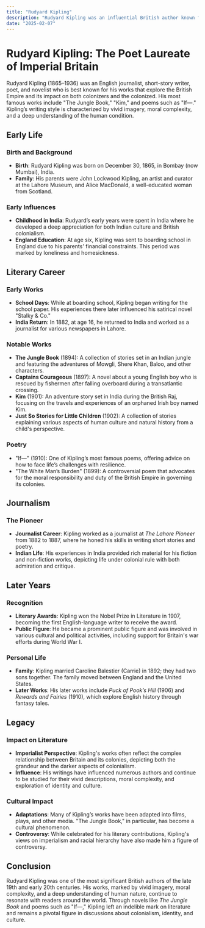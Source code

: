 ```yaml
---
title: "Rudyard Kipling"
description: "Rudyard Kipling was an influential British author known for his works exploring the complexities of colonialism, including novels like 'The Jungle Book' and poems such as 'If—,' which have left a lasting impact on literature."
date: "2025-02-07"
--- 
```


# Rudyard Kipling: The Poet Laureate of Imperial Britain

Rudyard Kipling (1865–1936) was an English journalist, short-story writer, poet, and novelist who is best known for his works that explore the British Empire and its impact on both colonizers and the colonized. His most famous works include "The Jungle Book," "Kim," and poems such as "If—." Kipling’s writing style is characterized by vivid imagery, moral complexity, and a deep understanding of the human condition.

## Early Life

### Birth and Background
- **Birth**: Rudyard Kipling was born on December 30, 1865, in Bombay (now Mumbai), India.
- **Family**: His parents were John Lockwood Kipling, an artist and curator at the Lahore Museum, and Alice MacDonald, a well-educated woman from Scotland.

### Early Influences
- **Childhood in India**: Rudyard’s early years were spent in India where he developed a deep appreciation for both Indian culture and British colonialism.
- **England Education**: At age six, Kipling was sent to boarding school in England due to his parents' financial constraints. This period was marked by loneliness and homesickness.

## Literary Career

### Early Works
- **School Days**: While at boarding school, Kipling began writing for the school paper. His experiences there later influenced his satirical novel "Stalky & Co."
- **India Return**: In 1882, at age 16, he returned to India and worked as a journalist for various newspapers in Lahore.

### Notable Works
- **The Jungle Book** (1894): A collection of stories set in an Indian jungle and featuring the adventures of Mowgli, Shere Khan, Baloo, and other characters.
- **Captains Courageous** (1897): A novel about a young English boy who is rescued by fishermen after falling overboard during a transatlantic crossing.
- **Kim** (1901): An adventure story set in India during the British Raj, focusing on the travels and experiences of an orphaned Irish boy named Kim.
- **Just So Stories for Little Children** (1902): A collection of stories explaining various aspects of human culture and natural history from a child's perspective.

### Poetry
- "If—" (1910): One of Kipling’s most famous poems, offering advice on how to face life’s challenges with resilience.
- "The White Man’s Burden" (1899): A controversial poem that advocates for the moral responsibility and duty of the British Empire in governing its colonies.

## Journalism

### The Pioneer
- **Journalist Career**: Kipling worked as a journalist at *The Lahore Pioneer* from 1882 to 1887, where he honed his skills in writing short stories and poetry.
- **Indian Life**: His experiences in India provided rich material for his fiction and non-fiction works, depicting life under colonial rule with both admiration and critique.

## Later Years

### Recognition
- **Literary Awards**: Kipling won the Nobel Prize in Literature in 1907, becoming the first English-language writer to receive the award.
- **Public Figure**: He became a prominent public figure and was involved in various cultural and political activities, including support for Britain's war efforts during World War I.

### Personal Life
- **Family**: Kipling married Caroline Balestier (Carrie) in 1892; they had two sons together. The family moved between England and the United States.
- **Later Works**: His later works include *Puck of Pook’s Hill* (1906) and *Rewards and Fairies* (1910), which explore English history through fantasy tales.

## Legacy

### Impact on Literature
- **Imperialist Perspective**: Kipling's works often reflect the complex relationship between Britain and its colonies, depicting both the grandeur and the darker aspects of colonialism.
- **Influence**: His writings have influenced numerous authors and continue to be studied for their vivid descriptions, moral complexity, and exploration of identity and culture.

### Cultural Impact
- **Adaptations**: Many of Kipling’s works have been adapted into films, plays, and other media. "The Jungle Book," in particular, has become a cultural phenomenon.
- **Controversy**: While celebrated for his literary contributions, Kipling's views on imperialism and racial hierarchy have also made him a figure of controversy.

## Conclusion

Rudyard Kipling was one of the most significant British authors of the late 19th and early 20th centuries. His works, marked by vivid imagery, moral complexity, and a deep understanding of human nature, continue to resonate with readers around the world. Through novels like *The Jungle Book* and poems such as "If—," Kipling left an indelible mark on literature and remains a pivotal figure in discussions about colonialism, identity, and culture.

